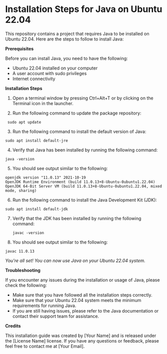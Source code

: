 # Installation Steps for Java on Ubuntu 22.04

This repository contains a project that requires Java to be installed on Ubuntu 22.04. Here are the steps to follow to install Java:

**Prerequisites**

Before you can install Java, you need to have the following:

   * Ubuntu 22.04 installed on your computer
   * A user account with sudo privileges
   * Internet connectivity

**Installation Steps**

   1. Open a terminal window by pressing Ctrl+Alt+T or by clicking on the Terminal icon in the launcher.

   2. Run the following command to update the package repository:

     sudo apt update

  3. Run the following command to install the default version of Java:

    sudo apt install default-jre

  4. Verify that Java has been installed by running the following command:

    java -version

  5. You should see output similar to the following:

    openjdk version "11.0.13" 2021-10-19
    OpenJDK Runtime Environment (build 11.0.13+8-Ubuntu-0ubuntu1.22.04)
    OpenJDK 64-Bit Server VM (build 11.0.13+8-Ubuntu-0ubuntu1.22.04, mixed mode, sharing)

  6. Run the following command to install the Java Development Kit (JDK):

    sudo apt install default-jdk

 7. Verify that the JDK has been installed by running the following command:

     ```javac -version```

  8. You should see output similar to the following:

    javac 11.0.13

   
   *You're all set! You can now use Java on your Ubuntu 22.04 system.*

**Troubleshooting**

If you encounter any issues during the installation or usage of Java, please check the following:

   * Make sure that you have followed all the installation steps correctly.
   * Make sure that your Ubuntu 22.04 system meets the minimum requirements for running Java.
   * If you are still having issues, please refer to the Java documentation or contact their support team for assistance.

**Credits**

This installation guide was created by [Your Name] and is released under the [License Name] license. If you have any questions or feedback,
please feel free to contact me at [Your Email].
